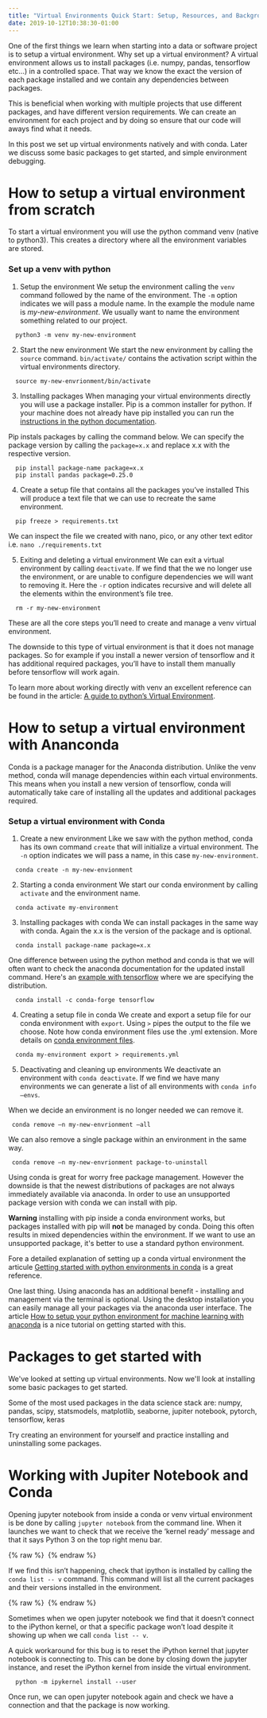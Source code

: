 ```yaml
---
title: "Virtual Environments Quick Start: Setup, Resources, and Background"
date: 2019-10-12T10:38:30-01:00
---
```


One of the first things we learn when starting into a data or software project is to setup a virtual environment. Why set up a virtual environment? A virtual environment allows us to install packages (i.e. numpy, pandas, tensorflow etc…) in a controlled space. That way we know the exact the version of each package installed and we contain any dependencies between packages. 

This is beneficial when working with multiple projects that use different packages, and have different version requirements. We can create an environment for each project and by doing so ensure that our code will aways find what it needs. 

In this post we set up virtual environments natively and with conda. Later we discuss some basic packages to get started, and simple environment debugging.

# How to setup a virtual environment from scratch

To start a virtual environment you will use the python command venv (native to python3). This creates a directory where all the environment variables are stored.

### Set up a venv with python

1. Setup the environment
We setup the environment calling the ```venv``` command followed by the name of the environment. The ```-m``` option indicates we will pass a module name. In the example the module name is _my-new-environment_. We usually want to name the environment something related to our project.
```shell
  python3 -m venv my-new-environment
```

2. Start the new environment
We start the new environment by calling the ```source``` command. ```bin/activate/``` contains the activation script within the virtual environments directory. 
```shell
  source my-new-envrionment/bin/activate 
```

3. Installing packages
When managing your virtual environments directly you will use a package installer. Pip is a common installer for python. If your machine does not already have pip installed you can run the [instructions in the python documentation](https://pip.pypa.io/en/stable/installing/#id9).

Pip instals packages by calling the command below. We can specify the package version by calling the ```package=x.x``` and replace x.x with the respective version.
```shell
  pip install package-name package=x.x
  pip install pandas package=0.25.0
```

4. Create a setup file that contains all the packages you’ve installed
This will produce a text file that we can use to recreate the same environment.

```shell
  pip freeze > requirements.txt
```

We can inspect the file we created with nano, pico, or any other text editor i.e. ```nano ./requirements.txt```

5. Exiting and deleting a virtual environment
We can exit a virtual environment by calling ```deactivate```. If we find that the we no longer use the environment, or are unable to configure dependencies we will want to removing it. Here the ```-r``` option indicates recursive and will delete all the elements within the environment’s file tree. 

```shell
  rm -r my-new-environment
```

These are all the core steps you’ll need to create and manage a venv virtual environment. 

The downside to this type of virtual environment is that it does not manage packages. So for example if you install a newer version of tensorflow and it has additional required packages, you’ll have to install them manually before tensorflow will work again.

To learn more about working directly with venv an excellent reference can be found in the article: [A guide to python’s Virtual Environment](https://towardsdatascience.com/virtual-environments-104c62d48c54). 


# How to setup a virtual environment with Ananconda

Conda is a package manager for the Anaconda distribution. Unlike the venv method, conda will manage dependencies within each virtual environments. This means when you install a new version of tensorflow, conda will automatically take care of installing all the updates and additional packages required.

### Setup a virtual environment with Conda

1. Create a new environment
Like we saw with the python method, conda has its own command ```create``` that will initialize a virtual environment. The ```-n``` option indicates we will pass a name, in this case ```my-new-environment```.

```shell
  conda create -n my-new-envionment
```

2. Starting a conda environment
We start our conda environment by calling ```activate``` and the environment name.

```shell
  conda activate my-environment
```


3. Installing packages with conda
We can install packages in the same way with conda. Again the x.x is the version of the package and is optional.


```shell
  conda install package-name package=x.x
```

One difference between using the python method and conda is that we will often want to check the anaconda documentation for the updated install command. Here's an [example with tensorflow](https://anaconda.org/conda-forge/tensorflow) where we are specifying the distribution.

```shell
  conda install -c conda-forge tensorflow
```

4. Creating a setup file in conda
We create and export a setup file for our conda environment with ```export```. Using ```>``` pipes the output to the file we choose. Note how conda environment files use the .yml extension. More details on [conda environment files](https://docs.conda.io/projects/conda/en/latest/user-guide/tasks/manage-environments.html#create-env-file-manually).

```shell
  conda my-environment export > requirements.yml
```

5. Deactivating and cleaning up environments
We deactivate an environment with ```conda deactivate```. If we find we have many environments we can generate a list of all environments with ```conda info —envs```. 

When we decide an environment is no longer needed we can remove it.

 ```shell
  conda remove —n my-new-envrionment —all
```

We can also remove a single package within an environment in the same way. 

 ```shell
  conda remove —n my-new-envrionment package-to-uninstall
```

Using conda is great for worry free package management. However the downside is that the newest distributions of packages are not always immediately available via anaconda. In order to use an unsupported package version with conda we can install with pip. 

**Warning** installing with pip inside a conda environment works, but packages installed with pip will **not** be managed by conda. Doing this often results in mixed dependencies within the environment. If we want to use an unsupported package, it's better to use a standard python environment.

Fore a detailed explanation of setting up a conda virtual environment the articule [Getting started with python environments in conda](https://towardsdatascience.com/getting-started-with-python-environments-using-conda-32e9f2779307) is a great reference.

One last thing. Using anaconda has an additional benefit - installing and management via the terminal is optional. Using the desktop installation you can easily manage all your packages via the anaconda user interface. The article [How to setup your python environment for machine learning with anaconda](https://machinelearningmastery.com/setup-python-environment-machine-learning-deep-learning-anaconda/) is a nice tutorial on getting started with this.


# Packages to get started with

We've looked at setting up virtual environments. Now we'll look at installing some basic packages to get started.

Some of the most used packages in the data science stack are: numpy, pandas, scipy, statsmodels, matplotlib, seaborne, jupiter notebook, pytorch, tensorflow, keras

Try creating an environment for yourself and practice installing and uninstalling some packages.

# Working with Jupiter Notebook and Conda

Opening jupyter notebook from inside a conda or venv virtual environment is be done by calling ```jupyter notebook``` from the command line. When it launches we want to check that we receive the ‘kernel ready’ message and that it says Python 3 on the top right menu bar.

{% raw %}
<img src="http://nicholasjhana.github.io/assets/images/jupyter-kernel-ok.png" alt="" class="full">
{% endraw %}

If we find this isn’t happening, check that ipython is installed by calling the ```conda list -- v``` command. This command will list all the current packages and their versions installed in the environment.

{% raw %}
<img src="http://nicholasjhana.github.io/assets/images/jupyter-kernel-stuck.png" alt="" class="full">
{% endraw %}

Sometimes when we open jupyter notebook we find that it doesn’t connect to the iPython kernel, or that a specific package won’t load despite it showing up when we call ```conda list -- v```.

A quick workaround for this bug is to reset the iPython kernel that jupyter notebook is connecting to. This can be done by closing down the jupyter instance, and reset the iPython kernel from inside the virtual environment.

```shell
  python -m ipykernel install --user
```

Once run, we can open jupyter notebook again and check we have a connection and that the package is now working.
